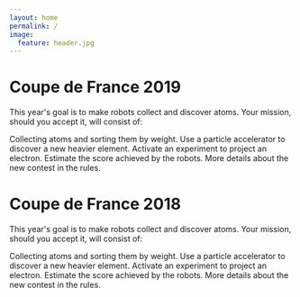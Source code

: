 ```yaml
---
layout: home
permalink: /
image:
  feature: header.jpg
---
```


<div class="tiles">
</div><!-- /.tiles -->

<div class="tile">
  <h1 class="post-title">Coupe de France 2019</h2>
  <p>This year's goal is to make robots collect and discover atoms. Your mission, should you accept it, will consist of:

Collecting atoms and sorting them by weight.
Use a particle accelerator to discover a new heavier element.
Activate an experiment to project an electron.
Estimate the score achieved by the robots.
More details about the new contest in the rules.</p>
</div><!-- /.tile -->


<div class="tile">
  <h1 class="post-title">Coupe de France 2018</h2>
  <p>This year's goal is to make robots collect and discover atoms. Your mission, should you accept it, will consist of:

Collecting atoms and sorting them by weight.
Use a particle accelerator to discover a new heavier element.
Activate an experiment to project an electron.
Estimate the score achieved by the robots.
More details about the new contest in the rules.</p>
</div><!-- /.tile -->
